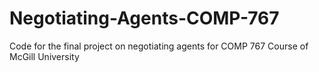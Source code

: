 # Negotiating-Agents-COMP-767
Code for the final project on negotiating agents for COMP 767 Course of McGill University
